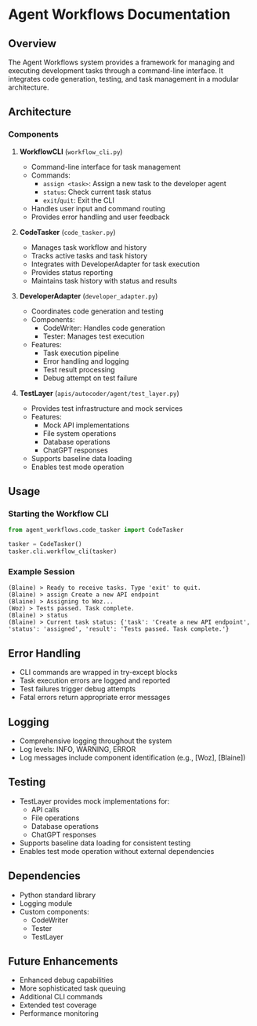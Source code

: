 # Agent Workflows Documentation

## Overview
The Agent Workflows system provides a framework for managing and executing development tasks through a command-line interface. It integrates code generation, testing, and task management in a modular architecture.

## Architecture

### Components

1. **WorkflowCLI** (`workflow_cli.py`)
   - Command-line interface for task management
   - Commands:
     - `assign <task>`: Assign a new task to the developer agent
     - `status`: Check current task status
     - `exit`/`quit`: Exit the CLI
   - Handles user input and command routing
   - Provides error handling and user feedback

2. **CodeTasker** (`code_tasker.py`)
   - Manages task workflow and history
   - Tracks active tasks and task history
   - Integrates with DeveloperAdapter for task execution
   - Provides status reporting
   - Maintains task history with status and results

3. **DeveloperAdapter** (`developer_adapter.py`)
   - Coordinates code generation and testing
   - Components:
     - CodeWriter: Handles code generation
     - Tester: Manages test execution
   - Features:
     - Task execution pipeline
     - Error handling and logging
     - Test result processing
     - Debug attempt on test failure

4. **TestLayer** (`apis/autocoder/agent/test_layer.py`)
   - Provides test infrastructure and mock services
   - Features:
     - Mock API implementations
     - File system operations
     - Database operations
     - ChatGPT responses
   - Supports baseline data loading
   - Enables test mode operation

## Usage

### Starting the Workflow CLI
```python
from agent_workflows.code_tasker import CodeTasker

tasker = CodeTasker()
tasker.cli.workflow_cli(tasker)
```

### Example Session
```
(Blaine) > Ready to receive tasks. Type 'exit' to quit.
(Blaine) > assign Create a new API endpoint
(Blaine) > Assigning to Woz...
(Woz) > Tests passed. Task complete.
(Blaine) > status
(Blaine) > Current task status: {'task': 'Create a new API endpoint', 'status': 'assigned', 'result': 'Tests passed. Task complete.'}
```

## Error Handling
- CLI commands are wrapped in try-except blocks
- Task execution errors are logged and reported
- Test failures trigger debug attempts
- Fatal errors return appropriate error messages

## Logging
- Comprehensive logging throughout the system
- Log levels: INFO, WARNING, ERROR
- Log messages include component identification (e.g., [Woz], [Blaine])

## Testing
- TestLayer provides mock implementations for:
  - API calls
  - File operations
  - Database operations
  - ChatGPT responses
- Supports baseline data loading for consistent testing
- Enables test mode operation without external dependencies

## Dependencies
- Python standard library
- Logging module
- Custom components:
  - CodeWriter
  - Tester
  - TestLayer

## Future Enhancements
- Enhanced debug capabilities
- More sophisticated task queuing
- Additional CLI commands
- Extended test coverage
- Performance monitoring 